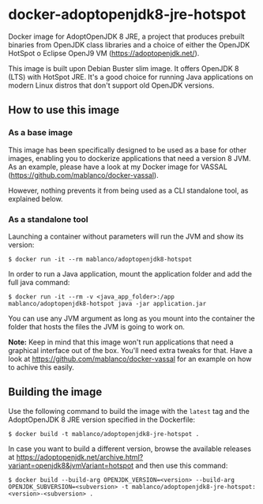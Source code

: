 # docker-adoptopenjdk8-jre-hotspot

Docker image for AdoptOpenJDK 8 JRE, a project that produces prebuilt binaries from OpenJDK class libraries and a choice of either the OpenJDK HotSpot o Eclipse OpenJ9 VM (<https://adoptopenjdk.net/>).

This image is built upon Debian Buster slim image. It offers OpenJDK 8 (LTS) with HotSpot JRE. It's a good choice for running Java applications on modern Linux distros that don't support old OpenJDK versions.

## How to use this image

### As a base image

This image has been specifically designed to be used as a base for other images, enabling you to dockerize applications that need a version 8 JVM. As an example, please have a look at my Docker image for VASSAL (<https://github.com/mablanco/docker-vassal>).

However, nothing prevents it from being used as a CLI standalone tool, as explained below.

### As a standalone tool

Launching a container without parameters will run the JVM and show its version:

    $ docker run -it --rm mablanco/adoptopenjdk8-hotspot

In order to run a Java application, mount the application folder and add the full java command:

    $ docker run -it --rm -v <java_app_folder>:/app mablanco/adoptopenjdk8-hotspot java -jar application.jar

You can use any JVM argument as long as you mount into the container the folder that hosts the files the JVM is going to work on.

**Note:** Keep in mind that this image won't run applications that need a graphical interface out of the box. You'll need extra tweaks for that. Have a look at <https://github.com/mablanco/docker-vassal> for an example on how to achive this easily.

## Building the image

Use the following command to build the image with the `latest` tag and the AdoptOpenJDK 8 JRE version specified in the Dockerfile:

    $ docker build -t mablanco/adoptopenjdk8-jre-hotspot .

In case you want to build a different version, browse the available releases at <https://adoptopenjdk.net/archive.html?variant=openjdk8&jvmVariant=hotspot> and then use this command:

    $ docker build --build-arg OPENJDK_VERSION=<version> --build-arg OPENJDK_SUBVERSION=<subversion> -t mablanco/adoptopenjdk8-jre-hotspot:<version>-<subversion> .
